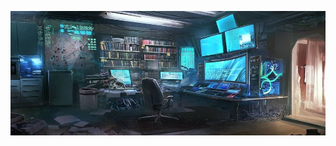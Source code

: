 [![Social banner for bernardofsr](https://github.com/bernardofsr/bernardofsr/blob/main/bNVFjjxJANI2W7U.jpg)](https://github.com/bernardofsr)
